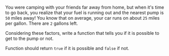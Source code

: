 You were camping with your friends far away from home, but when it's time to go back, you realize that your fuel is running out and the nearest pump is ``50`` miles away! You know that on average, your car runs on about ``25`` miles per gallon. There are ``2`` gallons left.

Considering these factors, write a function that tells you if it is possible to get to the pump or not.

Function should return ``true`` if it is possible and ``false`` if not.

